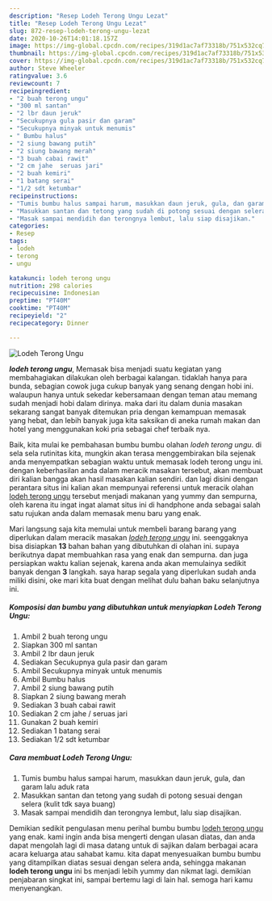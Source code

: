 ```yaml
---
description: "Resep Lodeh Terong Ungu Lezat"
title: "Resep Lodeh Terong Ungu Lezat"
slug: 872-resep-lodeh-terong-ungu-lezat
date: 2020-10-26T14:01:18.157Z
image: https://img-global.cpcdn.com/recipes/319d1ac7af73318b/751x532cq70/lodeh-terong-ungu-foto-resep-utama.jpg
thumbnail: https://img-global.cpcdn.com/recipes/319d1ac7af73318b/751x532cq70/lodeh-terong-ungu-foto-resep-utama.jpg
cover: https://img-global.cpcdn.com/recipes/319d1ac7af73318b/751x532cq70/lodeh-terong-ungu-foto-resep-utama.jpg
author: Steve Wheeler
ratingvalue: 3.6
reviewcount: 7
recipeingredient:
- "2 buah terong ungu"
- "300 ml santan"
- "2 lbr daun jeruk"
- "Secukupnya gula pasir dan garam"
- "Secukupnya minyak untuk menumis"
- " Bumbu halus"
- "2 siung bawang putih"
- "2 siung bawang merah"
- "3 buah cabai rawit"
- "2 cm jahe  seruas jari"
- "2 buah kemiri"
- "1 batang serai"
- "1/2 sdt ketumbar"
recipeinstructions:
- "Tumis bumbu halus sampai harum, masukkan daun jeruk, gula, dan garam lalu aduk rata"
- "Masukkan santan dan tetong yang sudah di potong sesuai dengan selera (kulit tdk saya buang)"
- "Masak sampai mendidih dan terongnya lembut, lalu siap disajikan."
categories:
- Resep
tags:
- lodeh
- terong
- ungu

katakunci: lodeh terong ungu 
nutrition: 298 calories
recipecuisine: Indonesian
preptime: "PT40M"
cooktime: "PT40M"
recipeyield: "2"
recipecategory: Dinner

---
```



![Lodeh Terong Ungu](https://img-global.cpcdn.com/recipes/319d1ac7af73318b/751x532cq70/lodeh-terong-ungu-foto-resep-utama.jpg)

<b><i>lodeh terong ungu</i></b>, Memasak bisa menjadi suatu kegiatan yang membahagiakan dilakukan oleh berbagai kalangan. tidaklah hanya para bunda, sebagian cowok juga cukup banyak yang senang dengan hobi ini. walaupun hanya untuk sekedar kebersamaan dengan teman atau memang sudah menjadi hobi dalam dirinya. maka dari itu dalam dunia masakan sekarang sangat banyak ditemukan pria dengan kemampuan memasak yang hebat, dan lebih banyak juga kita saksikan di aneka rumah makan dan hotel yang menggunakan koki pria sebagai chef terbaik nya.



Baik, kita mulai ke pembahasan bumbu bumbu olahan <i>lodeh terong ungu</i>. di sela sela rutinitas kita, mungkin akan terasa menggembirakan bila sejenak anda menyempatkan sebagian waktu untuk memasak lodeh terong ungu ini. dengan keberhasilan anda dalam meracik masakan tersebut, akan membuat diri kalian bangga akan hasil masakan kalian sendiri. dan lagi disini dengan perantara situs ini kalian akan mempunyai referensi untuk meracik olahan <u>lodeh terong ungu</u> tersebut menjadi makanan yang yummy dan sempurna, oleh karena itu ingat ingat alamat situs ini di handphone anda sebagai salah satu rujukan anda dalam memasak menu baru yang enak.


Mari langsung saja kita memulai untuk membeli barang barang yang diperlukan dalam meracik masakan <u><i>lodeh terong ungu</i></u> ini. seenggaknya bisa disiapkan <b>13</b> bahan bahan yang dibutuhkan di olahan ini. supaya berikutnya dapat membuahkan rasa yang enak dan sempurna. dan juga persiapkan waktu kalian sejenak, karena anda akan memulainya sedikit banyak dengan <b>3</b> langkah. saya harap segala yang diperlukan sudah anda miliki disini, oke mari kita buat dengan melihat dulu bahan baku selanjutnya ini.

<!--inarticleads1-->

##### Komposisi dan bumbu yang dibutuhkan untuk menyiapkan Lodeh Terong Ungu:

1. Ambil 2 buah terong ungu
1. Siapkan 300 ml santan
1. Ambil 2 lbr daun jeruk
1. Sediakan Secukupnya gula pasir dan garam
1. Ambil Secukupnya minyak untuk menumis
1. Ambil  Bumbu halus
1. Ambil 2 siung bawang putih
1. Siapkan 2 siung bawang merah
1. Sediakan 3 buah cabai rawit
1. Sediakan 2 cm jahe / seruas jari
1. Gunakan 2 buah kemiri
1. Sediakan 1 batang serai
1. Sediakan 1/2 sdt ketumbar




<!--inarticleads2-->

##### Cara membuat Lodeh Terong Ungu:

1. Tumis bumbu halus sampai harum, masukkan daun jeruk, gula, dan garam lalu aduk rata
1. Masukkan santan dan tetong yang sudah di potong sesuai dengan selera (kulit tdk saya buang)
1. Masak sampai mendidih dan terongnya lembut, lalu siap disajikan.




Demikian sedikit pengulasan menu perihal bumbu bumbu <u>lodeh terong ungu</u> yang enak. kami ingin anda bisa mengerti dengan ulasan diatas, dan anda dapat mengolah lagi di masa datang untuk di sajikan dalam berbagai acara acara keluarga atau sahabat kamu. kita dapat menyesuaikan bumbu bumbu yang ditampilkan diatas sesuai dengan selera anda, sehingga makanan <b>lodeh terong ungu</b> ini bs menjadi lebih yummy dan nikmat lagi. demikian penjabaran singkat ini, sampai bertemu lagi di lain hal. semoga hari kamu menyenangkan.

